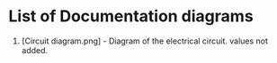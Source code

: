 # List of Documentation diagrams

1. [Circuit diagram.png] - Diagram of the electrical circuit. values not added.
